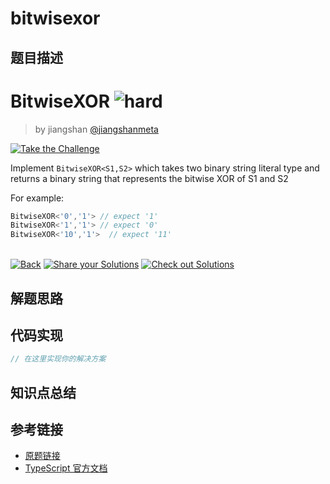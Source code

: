# bitwisexor

## 题目描述

<!--info-header-start--><h1>BitwiseXOR <img src="https://img.shields.io/badge/-hard-de3d37" alt="hard"/> </h1><blockquote><p>by jiangshan <a href="https://github.com/jiangshanmeta" target="_blank">@jiangshanmeta</a></p></blockquote><p><a href="https://tsch.js.org/30575/play" target="_blank"><img src="https://img.shields.io/badge/-Take%20the%20Challenge-3178c6?logo=typescript&logoColor=white" alt="Take the Challenge"/></a> </p><!--info-header-end-->

Implement ```BitwiseXOR<S1,S2>``` which takes two binary string literal type and returns a binary string that represents the bitwise XOR of S1 and S2

For example:

```typescript
BitwiseXOR<'0','1'> // expect '1'
BitwiseXOR<'1','1'> // expect '0'
BitwiseXOR<'10','1'>  // expect '11'
```


<!--info-footer-start--><br><a href="../../README.md" target="_blank"><img src="https://img.shields.io/badge/-Back-grey" alt="Back"/></a> <a href="https://tsch.js.org/30575/answer" target="_blank"><img src="https://img.shields.io/badge/-Share%20your%20Solutions-teal" alt="Share your Solutions"/></a> <a href="https://tsch.js.org/30575/solutions" target="_blank"><img src="https://img.shields.io/badge/-Check%20out%20Solutions-de5a77?logo=awesome-lists&logoColor=white" alt="Check out Solutions"/></a> <!--info-footer-end-->

## 解题思路

<!-- 在这里记录你的解题思路和学习笔记 -->

## 代码实现

```typescript
// 在这里实现你的解决方案
```

## 知识点总结

<!-- 在这里总结相关的 TypeScript 知识点 -->

## 参考链接

- [原题链接](https://github.com/type-challenges/type-challenges/tree/main/questions/30575-hard-bitwisexor)
- [TypeScript 官方文档](https://www.typescriptlang.org/docs/)

